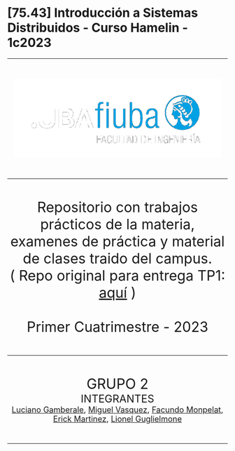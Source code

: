 # [75.43] Introducción a Sistemas Distribuidos - Curso Hamelin - 1c2023

---

<br>
<p align="center">
  <!---<img src="https://www.estudiaradistancia.com.ar/logos/original/logo-universidad-de-buenos-aires.webp" height=80 />--->
  <img src="https://raw.githubusercontent.com/MiguelV5/MiguelV5/main/misc/logofiubatransparent_partialwhite.png" height="180"/>
</p>
<br>

---

<br>
<p align="center">
<font size="+3">
Repositorio con trabajos prácticos de la materia, examenes de práctica y material de clases traido del campus.
<br>
( Repo original para entrega TP1: <a href="https://github.com/lionelguglielmone/introDistribuidosTP">aquí</a> )

<br>
<br>
Primer Cuatrimestre - 2023
</font>
</p>
<br>

---

<br>
<p align="center">
<font size="+3">
GRUPO 2
</font>
<br>
<font size="+2">
INTEGRANTES
</font>
<br>
<font size="+1">
<a href="https://github.com/lucianogamberale">Luciano Gamberale</a>, 
<a href="https://github.com/MiguelV5">Miguel Vasquez</a>, 
<a href="https://github.com/fmonpelat">Facundo Monpelat</a>, 
<a href="https://github.com/erick12m">Erick Martinez</a>, 
<a href="https://github.com/lionelguglielmone">Lionel Guglielmone</a>
</font>

</p>

<br>

---

